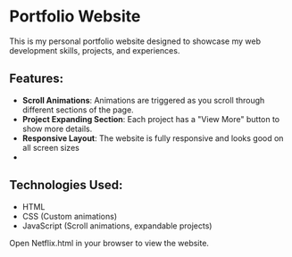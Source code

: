 # Portfolio Website

This is my personal portfolio website designed to showcase my web development skills, projects, and experiences.

## Features:
- **Scroll Animations**: Animations are triggered as you scroll through different sections of the page.
- **Project Expanding Section**: Each project has a "View More" button to show more details.
- **Responsive Layout**: The website is fully responsive and looks good on all screen sizes
- 
## Technologies Used:
- HTML
- CSS (Custom animations)
- JavaScript (Scroll animations, expandable projects)

Open Netflix.html in your browser to view the website.
